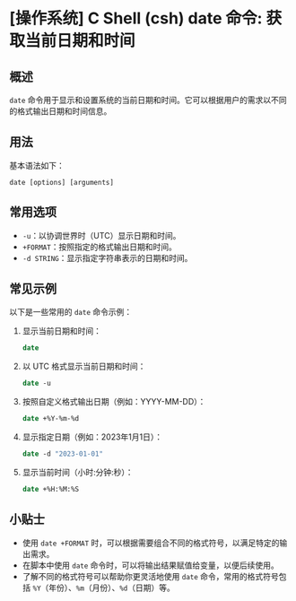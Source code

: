 # [操作系统] C Shell (csh) date 命令: 获取当前日期和时间

## 概述
`date` 命令用于显示和设置系统的当前日期和时间。它可以根据用户的需求以不同的格式输出日期和时间信息。

## 用法
基本语法如下：
```
date [options] [arguments]
```

## 常用选项
- `-u`：以协调世界时（UTC）显示日期和时间。
- `+FORMAT`：按照指定的格式输出日期和时间。
- `-d STRING`：显示指定字符串表示的日期和时间。

## 常见示例
以下是一些常用的 `date` 命令示例：

1. 显示当前日期和时间：
   ```csh
   date
   ```

2. 以 UTC 格式显示当前日期和时间：
   ```csh
   date -u
   ```

3. 按照自定义格式输出日期（例如：YYYY-MM-DD）：
   ```csh
   date +%Y-%m-%d
   ```

4. 显示指定日期（例如：2023年1月1日）：
   ```csh
   date -d "2023-01-01"
   ```

5. 显示当前时间（小时:分钟:秒）：
   ```csh
   date +%H:%M:%S
   ```

## 小贴士
- 使用 `date +FORMAT` 时，可以根据需要组合不同的格式符号，以满足特定的输出需求。
- 在脚本中使用 `date` 命令时，可以将输出结果赋值给变量，以便后续使用。
- 了解不同的格式符号可以帮助你更灵活地使用 `date` 命令，常用的格式符号包括 `%Y`（年份）、`%m`（月份）、`%d`（日期）等。